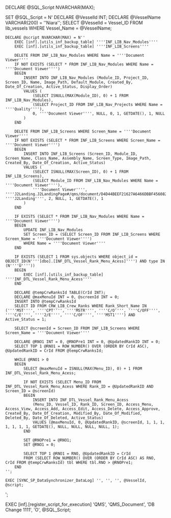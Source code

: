 DECLARE @SQL_Script NVARCHAR(MAX);

SET @SQL_Script = N'
    DECLARE @VesselId INT;
    DECLARE @VesselName VARCHAR(200) = ''Niara'';
    SELECT @VesselId = Vessel_ID FROM lib_vessels WHERE Vessel_Name = @VesselName;

    DECLARE @script NVARCHAR(MAX) = N''
        EXEC [inf].[utils_inf_backup_table] ''''INF_LIB_Nav_Modules''''
        EXEC [inf].[utils_inf_backup_table] ''''INF_LIB_Screens''''

        DELETE FROM INF_LIB_Nav_Modules WHERE Name = ''''Document Viewer''''
        IF NOT EXISTS (SELECT * FROM INF_LIB_Nav_Modules WHERE Name = ''''Document Viewer'''')
        BEGIN
            INSERT INTO INF_LIB_Nav_Modules (Module_ID, Project_ID, Screen_ID, Name, Image_Path, Default_Module, Created_By, Date_Of_Creation, Active_Status, Display_Order)
            VALUES (
                (SELECT ISNULL(MAX(Module_ID), 0) + 1 FROM INF_LIB_Nav_Modules),
                (SELECT Project_ID FROM INF_LIB_Nav_Projects WHERE Name = ''''Quality''''), 
                0, ''''Document Viewer'''', NULL, 0, 1, GETDATE(), 1, NULL
            )
        END

        DELETE FROM INF_LIB_Screens WHERE Screen_Name = ''''Document Viewer''''
        IF NOT EXISTS (SELECT * FROM INF_LIB_Screens WHERE Screen_Name = ''''Document Viewer'''')
        BEGIN
            INSERT INTO INF_LIB_Screens (Screen_ID, Module_ID, Screen_Name, Class_Name, Assembly_Name, Screen_Type, Image_Path, Created_By, Date_Of_Creation, Active_Status)
            VALUES (
                (SELECT ISNULL(MAX(Screen_ID), 0) + 1 FROM INF_LIB_Screens),
                (SELECT Module_ID FROM INF_LIB_Nav_Modules WHERE Name = ''''Document Viewer''''),
                ''''Document Viewer'''', ''''J2Landing.J2LandingPage#/qms/document/D4D44BEEF21627A6466DBBF45608247C'''', ''''J2Landing'''', 2, NULL, 1, GETDATE(), 1
            )
        END

        IF EXISTS (SELECT * FROM INF_LIB_Nav_Modules WHERE Name = ''''Document Viewer'''')
        BEGIN
            UPDATE INF_LIB_Nav_Modules
            SET Screen_ID = (SELECT Screen_ID FROM INF_LIB_Screens WHERE Screen_Name = ''''Document Viewer'''')
            WHERE Name = ''''Document Viewer''''
        END

        IF EXISTS (SELECT 1 FROM sys.objects WHERE object_id = OBJECT_ID(N''''[dbo].[INF_DTL_Vessel_Rank_Menu_Acess]'''') AND type IN (N''''U''''))
        BEGIN
            EXEC [inf].[utils_inf_backup_table] ''''INF_DTL_Vessel_Rank_Menu_Acess''''
        END

        DECLARE @tempCrwRanksId TABLE(CrId INT);
        DECLARE @maxMenuId INT = 0, @screenId INT = 0;
        INSERT INTO @tempCrwRanksId
        SELECT ID FROM CRW_LIB_Crew_Ranks WHERE Rank_Short_Name IN (''''MST'''', ''''CPT'''', ''''MSTR'''', ''''C/O'''', ''''C/OFF'''', ''''C/E'''', ''''2/E'''', ''''C/OF'''', ''''MST1'''') AND Active_Status = 1;

        SELECT @screenId = Screen_ID FROM INF_LIB_Screens WHERE Screen_Name = ''''Document Viewer''''

        DECLARE @RNO1 INT = 0, @RNOPre1 INT = 0, @UpdatedRankID INT = 0;
        SELECT TOP 1 @RNO1 = ROW_NUMBER() OVER (ORDER BY CrId ASC), @UpdatedRankID = CrId FROM @tempCrwRanksId;

        WHILE @RNO1 > 0
        BEGIN
            SELECT @maxMenuId = ISNULL(MAX(Menu_ID), 0) + 1 FROM INF_DTL_Vessel_Rank_Menu_Acess;

            IF NOT EXISTS (SELECT Menu_ID FROM INF_DTL_Vessel_Rank_Menu_Acess WHERE Rank_ID = @UpdatedRankID AND Screen_ID = @screenId)
            BEGIN
                INSERT INTO INF_DTL_Vessel_Rank_Menu_Acess 
                (Menu_ID, Vessel_ID, Rank_ID, Screen_ID, Access_Menu, Access_View, Access_Add, Access_Edit, Access_Delete, Access_Approve, Created_By, Date_Of_Creation, Modified_By, Date_Of_Modified, Deleted_By, Date_Of_Deleted, Active_Status) 
                VALUES (@maxMenuId, 0, @UpdatedRankID, @screenId, 1, 1, 1, 1, 1, 1, 1, GETDATE(), NULL, NULL, NULL, NULL, 1);
            END

            SET @RNOPre1 = @RNO1;
            SET @RNO1 = 0;

            SELECT TOP 1 @RNO1 = RNO, @UpdatedRankID = CrId
            FROM (SELECT ROW_NUMBER() OVER (ORDER BY CrId ASC) AS RNO, CrId FROM @tempCrwRanksId) tbl WHERE tbl.RNO > @RNOPre1;
        END
    '';

    EXEC [SYNC_SP_DataSynchronizer_DataLog] '', '', '', @VesselId, @script;
';

EXEC [inf].[register_script_for_execution] 
    'QMS', 
    'QMS_Document', 
    'DB Change 1111', 
    'O', 
    @SQL_Script;